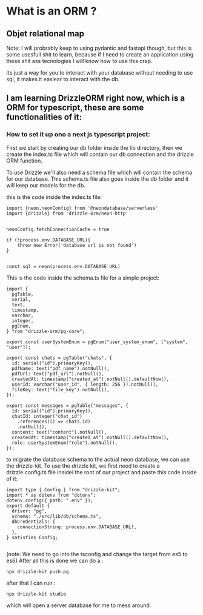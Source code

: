 # What is an ORM ? 
## Objet relational map

Note: I will probrably keep to using pydantic and fastapi though, but this is some usesfull shit to learn, because if I need to create an application using these shit ass tecnologies I will know how to use this crap.


Its just a way for you to interact with your database without needing to use sql, it makes it easiear to interact with the db.


## I am learning DrizzleORM right now, which is a ORM for typescript, these are some functionalities of it:

### How to set it up ono a next js typescript project:
First we start by creating our db folder inside the lib directory, then we create the index.ts file which will contain our db connection and the drizzle ORM function.

To use Drizzle we'll also need a schema file which will contain the schema for our database. This schema.ts file also goes inside the db folder and it will keep our models for the db.

this is the code inside the index.ts file:
```
import {neon,neonConfig} from '@neondatabase/serverless'
import {drizzle} from 'drizzle-orm/neon-http'


neonConfig.fetchConnectionCache = true

if (!process.env.DATABASE_URL){
    throw new Error('database url is not found')
}


const sql = neon(process.env.DATABASE_URL)

```
This is the code inside the schema.ts file for a simple project:

```
import {
  pgTable,
  serial,
  text,
  timestamp,
  varchar,
  integer,
  pgEnum,
} from "drizzle-orm/pg-core";

export const userSystemEnum = pgEnum("user_system_enum", ["system", "user"]);

export const chats = pgTable("chats", {
  id: serial("id").primaryKey(),
  pdfName: text("pdf_name").notNull(),
  pdfUrl: text("pdf_url").notNull(),
  createdAt: timestamp("created_at").notNull().defaultNow(),
  userId: varchar("user_id", { length: 256 }).notNull(),
  fileKey: text("file_key").notNull(),
});

export const messages = pgTable("messages", {
  id: serial("id").primaryKey(),
  chatId: integer("chat_id")
    .references(() => chats.id)
    .notNull(),
  content: text("content").notNull(),
  createdAt: timestamp("created_at").notNull().defaultNow(),
  role: userSystemEnum("role").notNull(),
});

```

to migrate the database schema to the actual neon database, we can use the drizzle-kit. To use the drizzle kit, we first need to create a drizzle.config.ts file insidei the root of our project and paste this code inside of it:

```
import type { Config } from "drizzle-kit";
import * as dotenv from "dotenv";
dotenv.config({ path: ".env" });
export default {
  driver: "pg",
  schema: "./src/lib/db/schema.ts",
  dbCredentials: {
    connectionString: process.env.DATABASE_URL!,
  },
} satisfies Config;


```
(note: We need to go into the tsconfig and change the target from es5 to es6)
After all this is done we can do a :

```
npx drizzle-kit push:pg

```

after that I can run :
```
npx drizzle-kit studio
```

which will open a server database for me to mess around.




